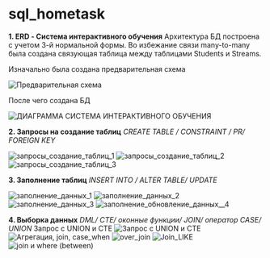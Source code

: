 # sql_hometask 
**1. ERD - Система интерактивного обучения**
Архитектура БД построена с учетом 3-й нормальной формы. Во избежание связи many-to-many была создана связующая таблица между таблицами Students и Streams. 

Изначально была создана предварительная схема

![Предварительная схема](https://github.com/user-attachments/assets/054d1b3c-11e5-4886-9def-29e2bc1c69a0)

После чего создана БД

![ДИАГРАММА СИСТЕМА ИНТЕРАКТИВНОГО ОБУЧЕНИЯ](https://github.com/user-attachments/assets/21eb2676-4b30-4167-ab74-8543b7ee1500)

**2. Запросы на создание таблиц**
*CREATE TABLE / CONSTRAINT / PR/ FOREIGN KEY*

![запросы_создание_таблиц_1](https://github.com/user-attachments/assets/7e8b769d-d782-4e1b-9daa-50b8fa6af7f7)
![запросы_создание_таблиц_2](https://github.com/user-attachments/assets/d7f97684-b344-4808-874a-a7533910937e)
![запросы_создание_таблиц_3](https://github.com/user-attachments/assets/7927ccd9-da41-4949-ba50-2c7bbff63acb)

**3. Заполнение таблиц**
*INSERT INTO / ALTER TABLE/ UPDATE*

![заполнение_данных_1](https://github.com/user-attachments/assets/f2bc3e69-70f6-4b88-9749-901af82e8845)
![заполнение_данных_2](https://github.com/user-attachments/assets/bfd9b889-7563-4c67-bb1d-74fd09e10cd0)
![заполнение_данных_3](https://github.com/user-attachments/assets/12a60b10-145d-46c6-a293-c4ee294270bd)
![заполнение_обновление_данных__4](https://github.com/user-attachments/assets/b19571fe-362d-4bcf-b24e-c38cd5378ce6)

**4. Выборка данных**
*DML/ CTE/ оконные функции/ JOIN/ оператор CASE/ UNION*
Запрос с UNION и CTE
![Запрос с UNION и СTE](https://github.com/user-attachments/assets/f0720004-5027-4e5d-b950-0731c5e61646)
![Агрегация, join, case_when](https://github.com/user-attachments/assets/26f5b509-6fd7-41c4-87c2-b43733651499)
![over_join](https://github.com/user-attachments/assets/7a2bfbdc-cef5-44b7-b561-99d592fe3c46)
![Join_LIKE](https://github.com/user-attachments/assets/614b5318-b06b-4eda-a4ac-1770a36edf54)
![join и where (between)](https://github.com/user-attachments/assets/5a672a55-6a84-4a48-8b08-6de74977160c)
